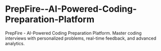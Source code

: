 # PrepFire--AI-Powered-Coding-Preparation-Platform
PrepFire - AI-Powered Coding Preparation Platform. Master coding interviews with personalized problems, real-time feedback, and advanced analytics.
